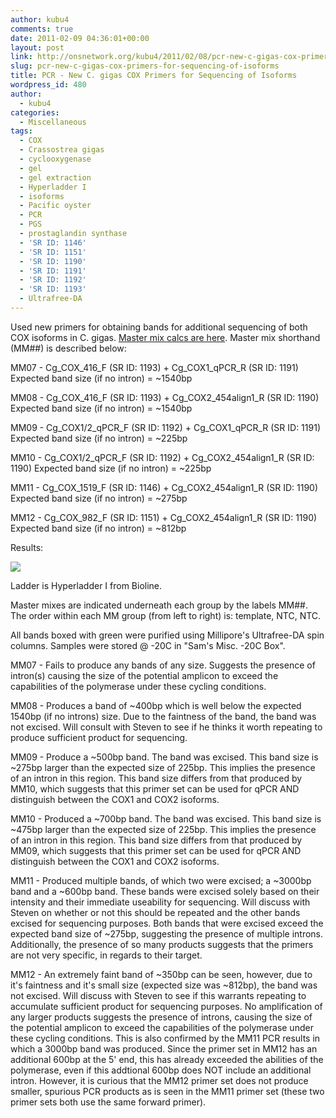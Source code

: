 ```yaml
---
author: kubu4
comments: true
date: 2011-02-09 04:36:01+00:00
layout: post
link: http://onsnetwork.org/kubu4/2011/02/08/pcr-new-c-gigas-cox-primers-for-sequencing-of-isoforms/
slug: pcr-new-c-gigas-cox-primers-for-sequencing-of-isoforms
title: PCR - New C. gigas COX Primers for Sequencing of Isoforms
wordpress_id: 480
author:
  - kubu4
categories:
  - Miscellaneous
tags:
  - COX
  - Crassostrea gigas
  - cyclooxygenase
  - gel
  - gel extraction
  - Hyperladder I
  - isoforms
  - Pacific oyster
  - PCR
  - PGS
  - prostaglandin synthase
  - 'SR ID: 1146'
  - 'SR ID: 1151'
  - 'SR ID: 1190'
  - 'SR ID: 1191'
  - 'SR ID: 1192'
  - 'SR ID: 1193'
  - Ultrafree-DA
---
```


Used new primers for obtaining bands for additional sequencing of both COX isoforms in C. gigas. [Master mix calcs are here](http://eagle.fish.washington.edu/Arabidopsis/Notebook%20Workup%20Files/20110208-01.jpg). Master mix shorthand (MM##) is described below:

MM07 - Cg_COX_416_F (SR ID: 1193) + Cg_COX1_qPCR_R (SR ID: 1191) Expected band size (if no intron) = ~1540bp

MM08 - Cg_COX_416_F (SR ID: 1193) + Cg_COX2_454align1_R (SR ID: 1190) Expected band size (if no intron) = ~1540bp

MM09 - Cg_COX1/2_qPCR_F (SR ID: 1192) + Cg_COX1_qPCR_R (SR ID: 1191) Expected band size (if no intron) = ~225bp

MM10 - Cg_COX1/2_qPCR_F (SR ID: 1192) + Cg_COX2_454align1_R (SR ID: 1190) Expected band size (if no intron) = ~225bp

MM11 - Cg_COX_1519_F (SR ID: 1146) + Cg_COX2_454align1_R (SR ID: 1190) Expected band size (if no intron) = ~275bp

MM12 - Cg_COX_982_F (SR ID: 1151) + Cg_COX2_454align1_R (SR ID: 1190) Expected band size (if no intron) = ~812bp

Results:

![](http://eagle.fish.washington.edu/Arabidopsis/20110208.jpg)

Ladder is Hyperladder I from Bioline.

Master mixes are indicated underneath each group by the labels MM##. The order within each MM group (from left to right) is: template, NTC, NTC.

All bands boxed with green were purified using Millipore's Ultrafree-DA spin columns. Samples were stored @ -20C in "Sam's Misc. -20C Box".

MM07 - Fails to produce any bands of any size. Suggests the presence of intron(s) causing the size of the potential amplicon to exceed the capabilities of the polymerase under these cycling conditions.

MM08 - Produces a band of ~400bp which is well below the expected 1540bp (if no introns) size. Due to the faintness of the band, the band was not excised. Will consult with Steven to see if he thinks it worth repeating to produce sufficient product for sequencing.

MM09 - Produce a ~500bp band. The band was excised. This band size is ~275bp larger than the expected size of 225bp. This implies the presence of an intron in this region. This band size differs from that produced by MM10, which suggests that this primer set can be used for qPCR AND distinguish between the COX1 and COX2 isoforms.

MM10 - Produced a ~700bp band. The band was excised. This band size is ~475bp larger than the expected size of 225bp. This implies the presence of an intron in this region. This band size differs from that produced by MM09, which suggests that this primer set can be used for qPCR AND distinguish between the COX1 and COX2 isoforms.

MM11 - Produced multiple bands, of which two were excised; a ~3000bp band and a ~600bp band. These bands were excised solely based on their intensity and their immediate useability for sequencing. Will discuss with Steven on whether or not this should be repeated and the other bands excised for sequencing purposes. Both bands that were excised exceed the expected band size of ~275bp, suggesting the presence of multiple introns. Additionally, the presence of so many products suggests that the primers are not very specific, in regards to their target.

MM12 - An extremely faint band of ~350bp can be seen, however, due to it's faintness and it's small size (expected size was ~812bp), the band was not excised. Will discuss with Steven to see if this warrants repeating to accumulate sufficient product for sequencing purposes. No amplification of any larger products suggests the presence of introns, causing the size of the potential amplicon to exceed the capabilities of the polymerase under these cycling conditions. This is also confirmed by the MM11 PCR results in which a 3000bp band was produced. Since the primer set in MM12 has an additional 600bp at the 5' end, this has already exceeded the abilities of the polymerase, even if this addtional 600bp does NOT include an additional intron. However, it is curious that the MM12 primer set does not produce smaller, spurious PCR products as is seen in the MM11 primer set (these two primer sets both use the same forward primer).
